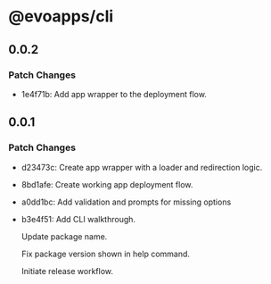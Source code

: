 # @evoapps/cli

## 0.0.2

### Patch Changes

- 1e4f71b: Add app wrapper to the deployment flow.

## 0.0.1

### Patch Changes

- d23473c: Create app wrapper with a loader and redirection logic.
- 8bd1afe: Create working app deployment flow.
- a0dd1bc: Add validation and prompts for missing options
- b3e4f51: Add CLI walkthrough.

  Update package name.

  Fix package version shown in help command.

  Initiate release workflow.
